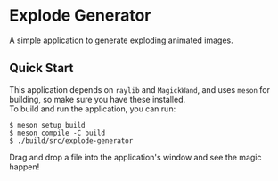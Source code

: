 # Explode Generator

A simple application to generate exploding animated images.

## Quick Start

This application depends on `raylib` and `MagickWand`, and uses `meson` for building, so make sure you have these installed.  
To build and run the application, you can run:

```console
$ meson setup build
$ meson compile -C build
$ ./build/src/explode-generator
```

Drag and drop a file into the application's window and see the magic happen!
